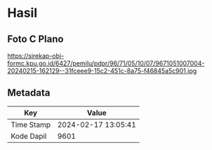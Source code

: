 # Hasil

## Foto C Plano

https://sirekap-obj-formc.kpu.go.id/6427/pemilu/pdpr/96/71/05/10/07/9671051007004-20240215-162129--31fceee9-15c2-451c-8a75-f46845a5c901.jpg


## Metadata

| Key        | Value               |
| ---------- | ------------------- |
| Time Stamp | 2024-02-17 13:05:41 |
| Kode Dapil | 9601                |



